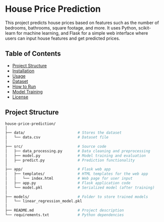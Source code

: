 # House Price Prediction

This project predicts house prices based on features such as the number of bedrooms, bathrooms, square footage, and more. It uses Python, scikit-learn for machine learning, and Flask for a simple web interface where users can input house features and get predicted prices.

## Table of Contents

- [Project Structure](#project-structure)
- [Installation](#installation)
- [Usage](#usage)
- [Dataset](#dataset)
- [How to Run](#how-to-run)
- [Model Training](#model-training)
- [License](#license)

## Project Structure

```bash
house-price-prediction/
│
├── data/                        # Stores the dataset
│   └── data.csv                 # Dataset file
│
├── src/                         # Source code
│   ├── data_processing.py       # Data cleaning and preprocessing
│   ├── model.py                 # Model training and evaluation
│   ├── predict.py               # Prediction functionality
│
├── app/                         # Flask web app
│   ├── templates/               # HTML templates for the web app
│   │   └── index.html           # Web page for user input
│   ├── app.py                   # Flask application code
│   └── model.pkl                # Serialized model (after training)
│
├── models/                      # Folder to store trained models
│   └── linear_regression_model.pkl
│
├── README.md                    # Project description
└── requirements.txt             # Python dependencies
